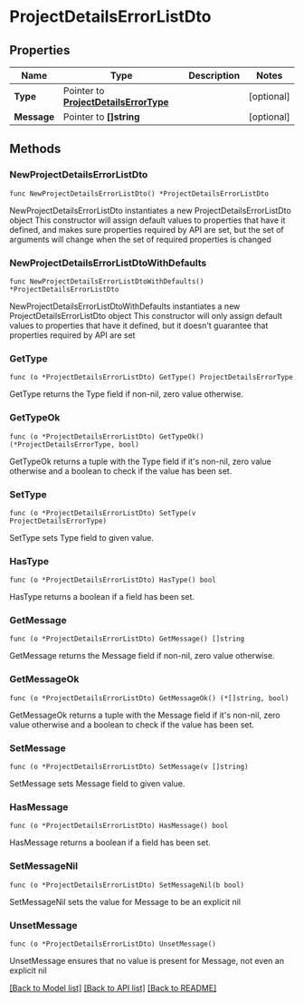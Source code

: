 # ProjectDetailsErrorListDto

## Properties

Name | Type | Description | Notes
------------ | ------------- | ------------- | -------------
**Type** | Pointer to [**ProjectDetailsErrorType**](ProjectDetailsErrorType.md) |  | [optional] 
**Message** | Pointer to **[]string** |  | [optional] 

## Methods

### NewProjectDetailsErrorListDto

`func NewProjectDetailsErrorListDto() *ProjectDetailsErrorListDto`

NewProjectDetailsErrorListDto instantiates a new ProjectDetailsErrorListDto object
This constructor will assign default values to properties that have it defined,
and makes sure properties required by API are set, but the set of arguments
will change when the set of required properties is changed

### NewProjectDetailsErrorListDtoWithDefaults

`func NewProjectDetailsErrorListDtoWithDefaults() *ProjectDetailsErrorListDto`

NewProjectDetailsErrorListDtoWithDefaults instantiates a new ProjectDetailsErrorListDto object
This constructor will only assign default values to properties that have it defined,
but it doesn't guarantee that properties required by API are set

### GetType

`func (o *ProjectDetailsErrorListDto) GetType() ProjectDetailsErrorType`

GetType returns the Type field if non-nil, zero value otherwise.

### GetTypeOk

`func (o *ProjectDetailsErrorListDto) GetTypeOk() (*ProjectDetailsErrorType, bool)`

GetTypeOk returns a tuple with the Type field if it's non-nil, zero value otherwise
and a boolean to check if the value has been set.

### SetType

`func (o *ProjectDetailsErrorListDto) SetType(v ProjectDetailsErrorType)`

SetType sets Type field to given value.

### HasType

`func (o *ProjectDetailsErrorListDto) HasType() bool`

HasType returns a boolean if a field has been set.

### GetMessage

`func (o *ProjectDetailsErrorListDto) GetMessage() []string`

GetMessage returns the Message field if non-nil, zero value otherwise.

### GetMessageOk

`func (o *ProjectDetailsErrorListDto) GetMessageOk() (*[]string, bool)`

GetMessageOk returns a tuple with the Message field if it's non-nil, zero value otherwise
and a boolean to check if the value has been set.

### SetMessage

`func (o *ProjectDetailsErrorListDto) SetMessage(v []string)`

SetMessage sets Message field to given value.

### HasMessage

`func (o *ProjectDetailsErrorListDto) HasMessage() bool`

HasMessage returns a boolean if a field has been set.

### SetMessageNil

`func (o *ProjectDetailsErrorListDto) SetMessageNil(b bool)`

 SetMessageNil sets the value for Message to be an explicit nil

### UnsetMessage
`func (o *ProjectDetailsErrorListDto) UnsetMessage()`

UnsetMessage ensures that no value is present for Message, not even an explicit nil

[[Back to Model list]](../README.md#documentation-for-models) [[Back to API list]](../README.md#documentation-for-api-endpoints) [[Back to README]](../README.md)


